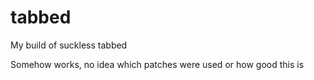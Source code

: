 # tabbed

My build of suckless tabbed

Somehow works, no idea which patches were used or how good this is
